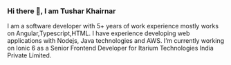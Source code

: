 ### Hi there  👋, I am Tushar Khairnar
I am a software developer with 5+ years of work experience mostly works on Angular,Typescript,HTML.
I have experience developing web applications with Nodejs, Java technologies and AWS. 
I’m currently working on Ionic 6 as a Senior Frontend Developer for Itarium Technologies India Private Limited. 

<!--
**tussharkhairnar/tussharkhairnar** is a ✨ _special_ ✨ repository because its `README.md` (this file) appears on your GitHub profile.

Here are some ideas to get you started:

- 🔭 I’m currently working on Ionic 6


- 📫 How to reach me: ...


-->
